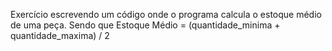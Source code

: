 Exercício escrevendo um código onde o programa calcula o estoque médio de uma peça.
Sendo que Estoque Médio = (quantidade_minima + quantidade_maxima) / 2
